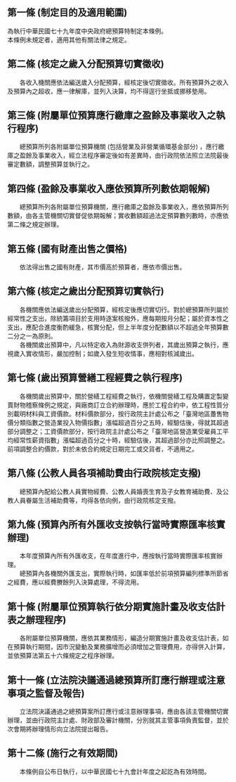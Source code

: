 第一條 (制定目的及適用範圍)
---------------------------
為執行中華民國七十九年度中央政府總預算特制定本條例。  
本條例未規定者，適用其他有關法律之規定。  


第二條 (核定之歲入分配預算切實徵收)
-----------------------------------
　　各收入機關應依法編送歲入分配預算，經核定後切實徵收。所有預算外之收入及預算內之超收，應一律解庫，並列入決算，均不得逕行坐抵或挪移墊用。  


第三條 (附屬單位預算應行繳庫之盈餘及事業收入之執行程序)
-------------------------------------------------------
　　總預算所列各附屬單位預算機關 (包括營業及非營業循環基金部分) ，應行繳庫之盈餘及事業收入，經立法程序審定後如有差異時，由行政院依法照立法院最後審定數額，調整預算並執行之。  


第四條 (盈餘及事業收入應依預算所列數依期報解)
---------------------------------------------
　　總預算所列各附屬單位預算機關，應行繳庫之盈餘及事業收入，應依預算所列數額，由各主管機關切實督促依期報解；實收數額超過法定預算數列數時，亦應依第二條之規定辦理。  


第五條 (國有財產出售之價格)
---------------------------
　　依法得出售之國有財產，其市價高於預算者，應依市價出售。  


第六條 (核定之歲出分配預算切實執行)
-----------------------------------
　　各機關應依法編送歲出分配預算，經核定後應切實切行。對於總預算所列屬於經常性之支出，除統籌項目於支用時逐案核撥外，應每期按月分配；屬於資本性之支出，應配合進度衡酌緩急，核實分配，但上半年度分配數額以不超過全年預算數二分之一為原則。  
　　各機關歲出預算中，凡以特定收入為財源收支併列者，其歲出預算之執行，應視歲入實收情形，嚴加控制；如歲入發生短收情事，應相對核減歲出。  


第七條 (歲出預算營繕工程經費之執行程序)
---------------------------------------
　　各機關歲出預算中，關於營繕工程經費之執行，依機關營繕工程及購置定製變賣財物稽察條例之規定，與廠商訂立合約辦理時，應於工程合約中，依工程性質分別載明材料與工資價款。材料價款部分，按行政院主計處公布之「臺灣地區躉售物價分類指數之營造業投入物價指數」漲幅超過百分之五時，經驗估後，得就其超過部分調整之；工資價款部分，按行政院主計處公布之「臺灣地區營造業受雇員工平均經常性薪資指數」漲幅超過百分之十時，經驗估後，其超過部分亦比照調整之。  
前項調整合約價款，對於未依合約規定日期完工或交貨者，不適用之。  


第八條 (公教人員各項補助費由行政院核定支撥)
-------------------------------------------
　　總預算內配給公教人員實物經費、公教人員婚喪生育及子女教育補助費、及公教人員眷屬生活補助費等，均得各依向例，由行政院核定支撥。  


第九條 (預算內所有外匯收支按執行當時實際匯率核實辦理)
-----------------------------------------------------
　　本年度預算內所有外匯收支，在年度進行中，應按執行當時實際匯率核實辦理。  
　　總預算內各機關外匯支出，實際執行時，如匯率低於前項預算編列標準所節省之經費，應以經費賸餘列入決算處理，不得流用。  


第十條 (附屬單位預算執行依分期實施計畫及收支估計表之辦理程序)
-------------------------------------------------------------
　　各附屬單位預算機關，應依其業務情形，編造分期實施計畫及收支估計表，如在預算執行期間，因市況變動及業務擴增而必須增加之管理費用，亦得併入計算，並依預算法第五十六條規定之程序辦理。  


第十一條 (立法院決議通過總預算所訂應行辦理或注意事項之監督及報告)
-----------------------------------------------------------------
　　立法院決議通過之總預算案所訂應行或注意辦理事項，應由各該主管機關切實辦理，並由行政院主計處、財政部及審計機關，分別就其主管事項負責監督，並於次會期將辦理情形向立法院提出報告。  


第十二條 (施行之有效期間)
-------------------------
　　本條例自公布日執行，以中華民國七十九會計年度之起訖為有效時間。